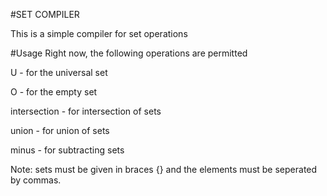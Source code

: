 #SET COMPILER

This is a simple compiler for set operations

#Usage
Right now, the following operations are permitted

U - for the universal set

O - for the empty set

intersection - for intersection of sets

union - for union of sets

minus - for subtracting sets

Note: sets must be given in braces {} and the
elements must be seperated by commas.
